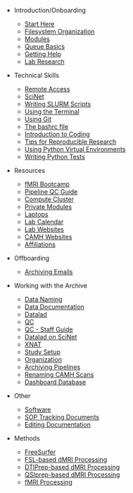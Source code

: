 [//]: <> (This handles the ordering of the pages in the sidebar.you can also have a navigation bar across the top. that gets reflected in the _navbar.md file.)

- Introduction/Onboarding

  - [Start Here](introduction/New-TIGRLab-Member-To-Do-List.md)
  - [Filesystem Organization](introduction/Filesystem-Organization.md)
  - [Modules](introduction/Modules.md)
  - [Queue Basics](introduction/Queue-basics.md)
  - [Getting Help](introduction/Getting-Help.md)
  - [Lab Research](introduction/Lab-research.md)

- Technical Skills

  - [Remote Access](technical_skills/Remote-Access.md)
  - [SciNet](technical_skills/SciNet.md)
  - [Writing SLURM Scripts](technical_skills/Writing-Slurm-scripts.md)
  - [Using the Terminal](technical_skills/Using-The-Terminal.md)
  - [Using Git](technical_skills/Using-Git.md)
  - [The bashrc file](technical_skills/The-bashrc-file.md)
  - [Introduction to Coding](technical_skills/Introduction-to-Coding.md)
  - [Tips for Reproducible Research](technical_skills/Tips-for-reproducible-research.md)
  - [Using Python Virtual Environments](technical_skills/Using-Python-Virtual-Environments.md)
  - [Writing Python Tests](technical_skills/Writing-Tests.md)

- Resources

  - [fMRI Bootcamp](https://cbmm.mit.edu/fmri-bootcamp)
  - [Pipeline QC Guide](resources/Pipeline-QC-guide.md)
  - [Compute Cluster](resources/Compute-Clusters.md)
  - [Private Modules](resources/Private-Modules.md)
  - [Laptops](resources/Laptops.md)
  - [Lab Calendar](resources/Lab-Calendar.md)
  - [Lab Websites](resources/Lab-websites.md)
  - [CAMH Websites](resources/CAMH-resources.md)
  - [Affiliations](resources/Affiliations.md)

- Offboarding

  - [Archiving Emails](offboarding/Archiving-emails.md)

- Working with the Archive

  - [Data Naming](data/Data-Naming.md)
  - [Data Documentation](data/Data-Documentation.md)
  - [Datalad](data/Datalad.md)
  - [QC](data/QC.md)
  - [QC - Staff Guide](data/QC-staff-guide.md)
  - [Datalad on SciNet](data/Datalad-on-SciNet.md)
  - [XNAT](data/XNAT.md)
  - [Study Setup](data/Study-Setup.md)
  - [Organization](data/Data-Organization.md)
  - [Archiving Pipelines](data/Archive-Pipelines.md)
  - [Renaming CAMH Scans](data/Renaming-CAMH-Scans-with-scans.csv.md)
  - [Dashboard Database](data/Dashboard-Database.md)

- Other

  - [Software](other/Software.md)
  - [SOP Tracking Documents](other/SOP-Tracking-Documents.md)
  - [Editing Documentation](other/Editing-Documentation.md)

- Methods

  - [FreeSurfer](methods/freesurfer.md)
  - [FSL-based dMRI Processing](methods/FSL-based-DTI-Processing.md)
  - [DTIPrep-based dMRI Processing](methods/DTIPrep.md)
  - [QSIprep-based dMRI Processing](methods/QSIprep_based_DWI_processing.md)
  - [fMRI Processing](methods/fMRI-Processing.md)
